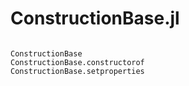 # ConstructionBase.jl

```@index
```

```@docs
ConstructionBase
ConstructionBase.constructorof
ConstructionBase.setproperties
```
